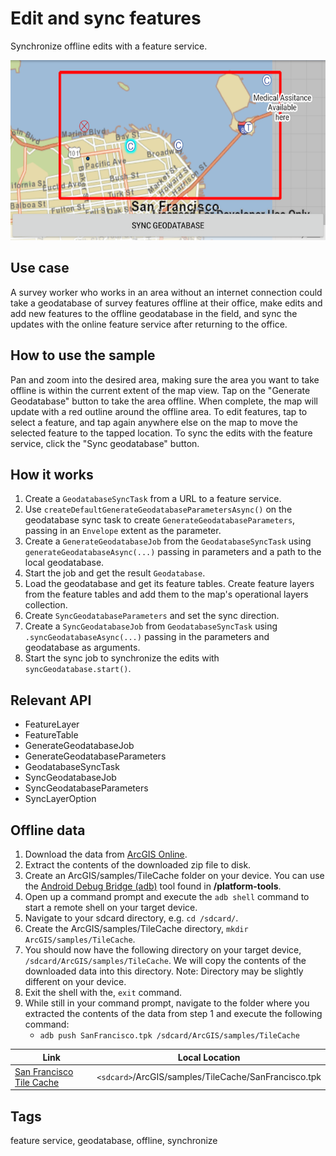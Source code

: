# Edit and sync features

Synchronize offline edits with a feature service.

![Image of edit and sync features](edit-and-sync-features.png)

## Use case

A survey worker who works in an area without an internet connection could take a geodatabase of survey features offline at their office, make edits and add new features to the offline geodatabase in the field, and sync the updates with the online feature service after returning to the office.

## How to use the sample

Pan and zoom into the desired area, making sure the area you want to take offline is within the current extent of the map view. Tap on the "Generate Geodatabase" button to take the area offline. When complete, the map will update with a red outline around the offline area. To edit features, tap to select a feature, and tap again anywhere else on the map to move the selected feature to the tapped location. To sync the edits with the feature service, click the "Sync geodatabase" button.

## How it works

1. Create a `GeodatabaseSyncTask` from a URL to a feature service.
2. Use `createDefaultGenerateGeodatabaseParametersAsync()` on the geodatabase sync task to create `GenerateGeodatabaseParameters`, passing in an `Envelope` extent as the parameter.
3. Create a `GenerateGeodatabaseJob` from the `GeodatabaseSyncTask` using `generateGeodatabaseAsync(...)` passing in parameters and a path to the local geodatabase.
4. Start the job and get the result `Geodatabase`.
5. Load the geodatabase and get its feature tables. Create feature layers from the feature tables and add them to the map's operational layers collection.
6. Create `SyncGeodatabaseParameters` and set the sync direction.
7. Create a `SyncGeodatabaseJob` from `GeodatabaseSyncTask` using `.syncGeodatabaseAsync(...)` passing in the parameters and geodatabase as arguments.
8. Start the sync job to synchronize the edits with `syncGeodatabase.start()`.

## Relevant API

* FeatureLayer
* FeatureTable
* GenerateGeodatabaseJob
* GenerateGeodatabaseParameters
* GeodatabaseSyncTask
* SyncGeodatabaseJob
* SyncGeodatabaseParameters
* SyncLayerOption

## Offline data

1. Download the data from [ArcGIS Online](https://arcgisruntime.maps.arcgis.com/home/item.html?id=72e703cd01654e7796eb1ae75af1cb53).  
2. Extract the contents of the downloaded zip file to disk.  
3. Create an ArcGIS/samples/TileCache folder on your device. You can use the [Android Debug Bridge (adb)](https://developer.android.com/guide/developing/tools/adb.html) tool found in **<sdk-dir>/platform-tools**.
4. Open up a command prompt and execute the ```adb shell``` command to start a remote shell on your target device.
5. Navigate to your sdcard directory, e.g. ```cd /sdcard/```.  
6. Create the ArcGIS/samples/TileCache directory, ```mkdir ArcGIS/samples/TileCache```.
7. You should now have the following directory on your target device, ```/sdcard/ArcGIS/samples/TileCache```. We will copy the contents of the downloaded data into this directory. Note:  Directory may be slightly different on your device.
8. Exit the shell with the, ```exit``` command.
9. While still in your command prompt, navigate to the folder where you extracted the contents of the data from step 1 and execute the following command:
	* ```adb push SanFrancisco.tpk /sdcard/ArcGIS/samples/TileCache```


Link | Local Location
---------|-------|
|[San Francisco Tile Cache](https://arcgisruntime.maps.arcgis.com/home/item.html?id=72e703cd01654e7796eb1ae75af1cb53)| `<sdcard>`/ArcGIS/samples/TileCache/SanFrancisco.tpk |

## Tags

feature service, geodatabase, offline, synchronize
